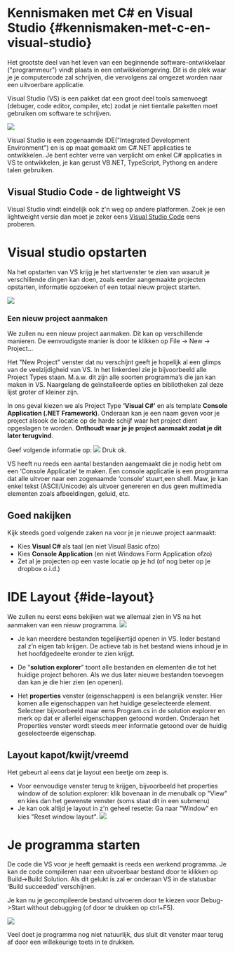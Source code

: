 # Kennismaken met C# en Visual Studio {#kennismaken-met-c-en-visual-studio}

Het grootste deel van het leven van een beginnende software-ontwikkelaar ("programmeur") vindt plaats in een ontwikkelomgeving. Dit is de plek waar je je computercode zal schrijven, die vervolgens zal omgezet worden naar een uitvoerbare applicatie. 

Visual Studio (VS) is een pakket dat een groot deel tools samenvoegt (debuger, code editor, compiler, etc) zodat je niet tientalle paketten moet gebruiken om software te schrijven.

![](/assets/0_intro/vslogo.png)

Visual Studio is een zogenaamde IDE("Integrated Development Environment") en is op maat gemaakt om C#.NET applicaties te ontwikkelen. Je bent echter verre van verplicht om enkel C# applicaties in VS te ontwikkelen, je kan gerust VB.NET, TypeScript, Pythong en andere talen gebruiken.


## Visual Studio Code - de lightweight VS
Visual Studio vindt eindelijk ook z'n weg op andere platformen. Zoek je een lightweight versie dan moet je zeker eens [Visual Studio Code](https://code.visualstudio.com/) eens proberen.

# Visual studio opstarten

Na het opstarten van VS krijg je het startvenster te zien van waaruit je verschillende dingen kan doen, zoals eerder aangemaakte projecten opstarten, informatie opzoeken of een totaal nieuw project starten.

![](/assets/0_intro/vsstart.png)

### Een nieuw project aanmaken 

We zullen nu een nieuw project aanmaken. Dit kan op verschillende manieren. De eenvoudigste manier is door te klikken op File -&gt; New -&gt; Project…

Het "New Project" venster dat nu verschijnt geeft je hopelijk al een glimps van de veelzijdigheid van VS. In het linkerdeel zie je bijvoorbeeld alle Project Types staan. M.a.w. dit zijn alle soorten programma’s die jan kan maken in VS. Naargelang de geïnstalleerde opties en bibliotheken zal deze lijst groter of kleiner zijn.

In ons geval kiezen we als Project Type **‘Visual C#’** en als template **Console Application (.NET Framework)**. Onderaan kan je een naam geven voor je project alsook de locatie op de harde schijf waar het project dient opgeslagen te worden. **Onthoudt waar je je project aanmaakt zodat je dit later terugvind**.

Geef volgende informatie op:
![](/assets/0_intro/vsproject.png)
Druk ok.

VS heeft nu reeds een aantal bestanden aangemaakt die je nodig hebt om een ‘Console Applicatie’ te maken. 
Een console applicatie is een programma dat alle uitvoer naar een zogenaamde ‘console’ stuurt,een shell. Maw, je kan enkel tekst (ASCII/Unicode) als uitvoer genereren en dus geen multimedia elementen zoals afbeeldingen, geluid, etc.

## Goed nakijken
Kijk steeds goed volgende zaken na voor je je nieuwe project aanmaakt:
*	Kies **Visual C#** als taal (en niet Visual Basic ofzo)
*	Kies **Console Application** (en niet Windows Form Application ofzo)
*	Zet al je projecten op een vaste locatie op je hd (of nog beter op je dropbox o.i.d.)



# IDE Layout {#ide-layout}

We zullen nu eerst eens bekijken wat we allemaal zien in VS na het aanmaken van een nieuw programma.
![](/assets/0_intro/vside.png)

* Je kan meerdere bestanden tegelijkertijd openen in VS. Ieder bestand zal z’n eigen tab krijgen. De actieve tab is het bestand wiens inhoud je in het hoofdgedeelte eronder te zien krijgt.

* De "**solution explorer**" toont alle bestanden en elementen die tot het huidige project behoren. Als we dus later nieuwe bestanden toevoegen dan kan je die hier zien (en openen).

* Het **properties** venster (eigenschappen) is een belangrijk venster. Hier komen alle eigenschappen van het huidige geselecteerde element. Selecteer bijvoorbeeld maar eens Program.cs in de solution explorer en merk op dat er allerlei eigenschappen getoond worden. Onderaan het Properties venster wordt steeds meer informatie getoond over de huidig geselecteerde eigenschap.

## Layout kapot/kwijt/vreemd
Het gebeurt al eens dat je layout een beetje om zeep is.  
* Voor eenvoudige venster terug te krijgen, bijvoorbeeld het properties window of de solution explorer: klik bovenaan in de menubalk op "View" en kies dan het gewenste venster (soms staat dit in een submenu)
* Je kan ook altijd je layout in z'n geheel resette: Ga naar "Window" en kies "Reset window layout".
![](/assets/0_intro/vsreset.png)

# Je programma starten 
De code die VS voor je heeft gemaakt is reeds een werkend programma. Je kan de code compileren naar een uitvoerbaar bestand door te klikken op Build-&gt;Build Solution. Als dit gelukt is zal er onderaan VS in de statusbar ‘Build succeeded’ verschijnen.

Je kan nu je gecompileerde bestand uitvoeren door te kiezen voor Debug-&gt;Start without debugging (of door te drukken op ctrl+F5).

![](/assets/0_intro/vscmd.png)

Veel doet je programma nog niet natuurlijk, dus sluit dit venster maar terug af door een willekeurige toets in te drukken.